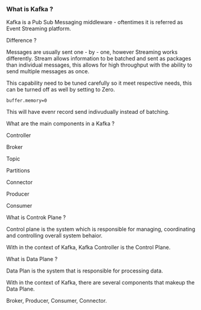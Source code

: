 ### What is Kafka ?


Kafka is a Pub Sub Messaging middleware - oftentimes it is referred as Event Streaming platform. 

Difference ?

Messages are usually sent one - by - one, however Streaming works differently. Stream allows information to be batched and sent as packages than individual messages, this allows for high throughput with the ability to send multiple messages as once.

This capability need to be tuned carefully so it meet respective needs, this can be turned off as well by setting to Zero.

`buffer.memory=0` 

This will have evenr record send indivudually instead of batching.

What are the main components in a Kafka ?

Controller

Broker

Topic

Partitions

Connector

Producer

Consumer


What is Controk Plane ?

Control plane is the system which is responsible for managing, coordinating and controlling overall system behaior.

With in the context of Kafka, Kafka Controller is the Control Plane.


What is Data Plane ?

Data Plan is the system that is responsible for processing data. 

With in the context of Kafka, there are several components that makeup the Data Plane.

Broker, Producer, Consumer, Connector.

